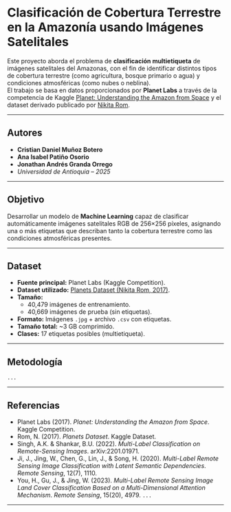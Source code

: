 # Clasificación de Cobertura Terrestre en la Amazonía usando Imágenes Satelitales

Este proyecto aborda el problema de **clasificación multietiqueta** de imágenes satelitales del Amazonas, con el fin de identificar distintos tipos de cobertura terrestre (como agricultura, bosque primario o agua) y condiciones atmosféricas (como nubes o neblina).  
El trabajo se basa en datos proporcionados por **Planet Labs** a través de la competencia de Kaggle [Planet: Understanding the Amazon from Space](https://www.kaggle.com/competitions/planet-understanding-the-amazon-from-space) y el dataset derivado publicado por [Nikita Rom](https://www.kaggle.com/datasets/nikitarom/planets-dataset).

---
##  Autores

- **Cristian Daniel Muñoz Botero**  
- **Ana Isabel Patiño Osorio**  
- **Jonathan Andrés Granda Orrego**  
- *Universidad de Antioquia – 2025*

---
##  Objetivo

Desarrollar un modelo de **Machine Learning** capaz de clasificar automáticamente imágenes satelitales RGB de 256×256 píxeles, asignando una o más etiquetas que describan tanto la cobertura terrestre como las condiciones atmosféricas presentes.

---

##  Dataset

- **Fuente principal:** Planet Labs (Kaggle Competition).  
- **Dataset utilizado:** [Planets Dataset (Nikita Rom, 2017)](https://www.kaggle.com/datasets/nikitarom/planets-dataset/data).  
- **Tamaño:**  
  - 40,479 imágenes de entrenamiento.  
  - 40,669 imágenes de prueba (sin etiquetas).  
- **Formato:** Imágenes `.jpg` + archivo `.csv` con etiquetas.  
- **Tamaño total:** ~3 GB comprimido.  
- **Clases:** 17 etiquetas posibles (multietiqueta).

---

## Metodología

`...`

---


##  Referencias

- Planet Labs (2017). *Planet: Understanding the Amazon from Space*. Kaggle Competition.  
- Rom, N. (2017). *Planets Dataset*. Kaggle Dataset.  
- Singh, A.K. & Shankar, B.U. (2022). *Multi-Label Classification on Remote-Sensing Images*. arXiv:2201.01971.  
- Ji, J., Jing, W., Chen, G., Lin, J., & Song, H. (2020). *Multi-Label Remote Sensing Image Classification with Latent Semantic Dependencies*. *Remote Sensing*, 12(7), 1110.  
- You, H., Gu, J., & Jing, W. (2023). *Multi-Label Remote Sensing Image Land Cover Classification Based on a Multi-Dimensional Attention Mechanism*. *Remote Sensing*, 15(20), 4979.
`...`




---
